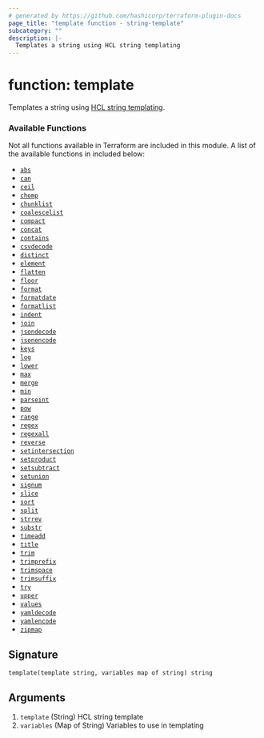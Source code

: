 ```yaml
---
# generated by https://github.com/hashicorp/terraform-plugin-docs
page_title: "template function - string-template"
subcategory: ""
description: |-
  Templates a string using HCL string templating
---
```


# function: template

Templates a string using [HCL string templating](https://developer.hashicorp.com/terraform/language/expressions/strings).

### Available Functions

Not all functions available in Terraform are included in this module. A list of the available functions in included below:
 - [`abs`](https://developer.hashicorp.com/terraform/language/functions/abs)
 - [`can`](https://developer.hashicorp.com/terraform/language/functions/can)
 - [`ceil`](https://developer.hashicorp.com/terraform/language/functions/ceil)
 - [`chomp`](https://developer.hashicorp.com/terraform/language/functions/chomp)
 - [`chunklist`](https://developer.hashicorp.com/terraform/language/functions/chunklist)
 - [`coalescelist`](https://developer.hashicorp.com/terraform/language/functions/coalescelist)
 - [`compact`](https://developer.hashicorp.com/terraform/language/functions/compact)
 - [`concat`](https://developer.hashicorp.com/terraform/language/functions/concat)
 - [`contains`](https://developer.hashicorp.com/terraform/language/functions/contains)
 - [`csvdecode`](https://developer.hashicorp.com/terraform/language/functions/csvdecode)
 - [`distinct`](https://developer.hashicorp.com/terraform/language/functions/distinct)
 - [`element`](https://developer.hashicorp.com/terraform/language/functions/element)
 - [`flatten`](https://developer.hashicorp.com/terraform/language/functions/flatten)
 - [`floor`](https://developer.hashicorp.com/terraform/language/functions/floor)
 - [`format`](https://developer.hashicorp.com/terraform/language/functions/format)
 - [`formatdate`](https://developer.hashicorp.com/terraform/language/functions/formatdate)
 - [`formatlist`](https://developer.hashicorp.com/terraform/language/functions/formatlist)
 - [`indent`](https://developer.hashicorp.com/terraform/language/functions/indent)
 - [`join`](https://developer.hashicorp.com/terraform/language/functions/join)
 - [`jsondecode`](https://developer.hashicorp.com/terraform/language/functions/jsondecode)
 - [`jsonencode`](https://developer.hashicorp.com/terraform/language/functions/jsonencode)
 - [`keys`](https://developer.hashicorp.com/terraform/language/functions/keys)
 - [`log`](https://developer.hashicorp.com/terraform/language/functions/log)
 - [`lower`](https://developer.hashicorp.com/terraform/language/functions/lower)
 - [`max`](https://developer.hashicorp.com/terraform/language/functions/max)
 - [`merge`](https://developer.hashicorp.com/terraform/language/functions/merge)
 - [`min`](https://developer.hashicorp.com/terraform/language/functions/min)
 - [`parseint`](https://developer.hashicorp.com/terraform/language/functions/parseint)
 - [`pow`](https://developer.hashicorp.com/terraform/language/functions/pow)
 - [`range`](https://developer.hashicorp.com/terraform/language/functions/range)
 - [`regex`](https://developer.hashicorp.com/terraform/language/functions/regex)
 - [`regexall`](https://developer.hashicorp.com/terraform/language/functions/regexall)
 - [`reverse`](https://developer.hashicorp.com/terraform/language/functions/reverse)
 - [`setintersection`](https://developer.hashicorp.com/terraform/language/functions/setintersection)
 - [`setproduct`](https://developer.hashicorp.com/terraform/language/functions/setproduct)
 - [`setsubtract`](https://developer.hashicorp.com/terraform/language/functions/setsubtract)
 - [`setunion`](https://developer.hashicorp.com/terraform/language/functions/setunion)
 - [`signum`](https://developer.hashicorp.com/terraform/language/functions/signum)
 - [`slice`](https://developer.hashicorp.com/terraform/language/functions/slice)
 - [`sort`](https://developer.hashicorp.com/terraform/language/functions/sort)
 - [`split`](https://developer.hashicorp.com/terraform/language/functions/split)
 - [`strrev`](https://developer.hashicorp.com/terraform/language/functions/strrev)
 - [`substr`](https://developer.hashicorp.com/terraform/language/functions/substr)
 - [`timeadd`](https://developer.hashicorp.com/terraform/language/functions/timeadd)
 - [`title`](https://developer.hashicorp.com/terraform/language/functions/title)
 - [`trim`](https://developer.hashicorp.com/terraform/language/functions/trim)
 - [`trimprefix`](https://developer.hashicorp.com/terraform/language/functions/trimprefix)
 - [`trimspace`](https://developer.hashicorp.com/terraform/language/functions/trimspace)
 - [`trimsuffix`](https://developer.hashicorp.com/terraform/language/functions/trimsuffix)
 - [`try`](https://developer.hashicorp.com/terraform/language/functions/try)
 - [`upper`](https://developer.hashicorp.com/terraform/language/functions/upper)
 - [`values`](https://developer.hashicorp.com/terraform/language/functions/values)
 - [`yamldecode`](https://developer.hashicorp.com/terraform/language/functions/yamldecode)
 - [`yamlencode`](https://developer.hashicorp.com/terraform/language/functions/yamlencode)
 - [`zipmap`](https://developer.hashicorp.com/terraform/language/functions/zipmap)



## Signature

<!-- signature generated by tfplugindocs -->
```text
template(template string, variables map of string) string
```

## Arguments

<!-- arguments generated by tfplugindocs -->
1. `template` (String) HCL string template
1. `variables` (Map of String) Variables to use in templating

